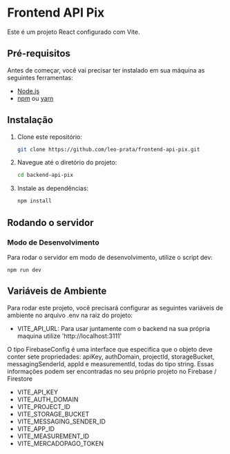 # Frontend API Pix

Este é um projeto React configurado com Vite.

## Pré-requisitos

Antes de começar, você vai precisar ter instalado em sua máquina as seguintes ferramentas:

- [Node.js](https://nodejs.org/en/)
- [npm](https://www.npmjs.com/) ou [yarn](https://yarnpkg.com/)

## Instalação

1. Clone este repositório:
   ```sh
   git clone https://github.com/leo-prata/frontend-api-pix.git
2. Navegue até o diretório do projeto:
   ```sh
   cd backend-api-pix
3. Instale as dependências:
    ```sh
    npm install

## Rodando o servidor

### Modo de Desenvolvimento
Para rodar o servidor em modo de desenvolvimento, utilize o script dev:
    
  
    npm run dev


## Variáveis de Ambiente
Para rodar este projeto, você precisará configurar as seguintes variáveis de ambiente no arquivo .env na raiz do projeto:

- VITE_API_URL: Para usar juntamente com o backend na sua própria maquina utilize 'http://localhost:3111'

O tipo FirebaseConfig é uma interface que especifica que o objeto deve conter sete propriedades: apiKey, authDomain, projectId, storageBucket, messagingSenderId, appId e measurementId, todas do tipo string. Essas informações podem ser encontradas no seu próprio projeto no Firebase / Firestore

- VITE_API_KEY
- VITE_AUTH_DOMAIN
- VITE_PROJECT_ID
- VITE_STORAGE_BUCKET
- VITE_MESSAGING_SENDER_ID
- VITE_APP_ID
- VITE_MEASUREMENT_ID
- VITE_MERCADOPAGO_TOKEN


